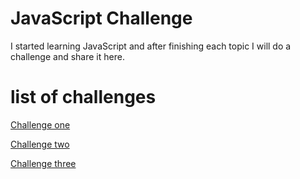 # JavaScript Challenge
I started learning JavaScript and after finishing each topic I will do a challenge and share it here.


# list of challenges

<a href="https://github.com/MaryamGolparvar/Learning-JavaScript/blob/main/challenge_1/challenge1.js">Challenge one</a>

<a href="https://github.com/MaryamGolparvar/Learning-JavaScript/blob/main/challenge_2/challenge2.js">Challenge two</a>

<a href="https://github.com/MaryamGolparvar/Learning-JavaScript/blob/main/challenge_3/challenge3.js">Challenge three</a>
